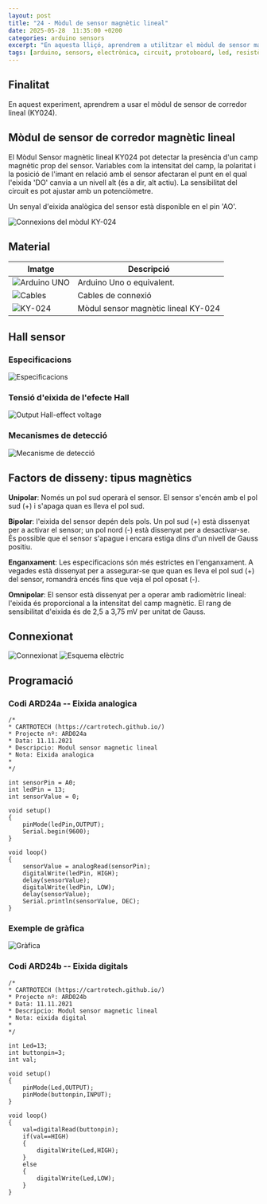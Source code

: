 ```yaml
---
layout: post
title: "24 - Mòdul de sensor magnètic lineal"
date: 2025-05-28  11:35:00 +0200
categories: arduino sensors
excerpt: "En aquesta lliçó, aprendrem a utilitzar el mòdul de sensor magnètic lineal."
tags: [arduino, sensors, electrònica, circuit, protoboard, led, resistència, potenciòmetre]
---
```


[img1]: /assets/imatges/ard/ard_24_01.png "Connexions del mòdul KY-024"
[img2]: /assets/imatges/ard/ard_24_02.png "Especificacions"
[img3]: /assets/imatges/ard/ard_24_03.png "Tensió d'eixida de l'efecte Hall"
[img4]: /assets/imatges/ard/ard_24_04.png "Mecanisme de detecció"
[img5]: /assets/imatges/ard/ard_24_05.png "Connexionat"
[img6]: /assets/imatges/ard/ard_24_06.png "Esquema elèctric"
[img7]: /assets/imatges/ard/ard_24_07.png "Exemple de gràfica"
[img8]: /assets/imatges/mat/mat_unor3.png "Arduino Uno o equivalent"
[img9]: /assets/imatges/mat/mat_cables.png "Cables de connexió"
[img10]: /assets/imatges/mat/mat_KY-024.png "Mòdul sensor magnètic lineal KY-024"

## Finalitat

En aquest experiment, aprendrem a usar el mòdul de sensor de corredor
lineal (KY024).

## Mòdul de sensor de corredor magnètic lineal

El Mòdul Sensor magnètic lineal KY024 pot detectar la presència d'un
camp magnètic prop del sensor. Variables com la intensitat del camp, la
polaritat i la posició de l'imant en relació amb el sensor afectaran el
punt en el qual l'eixida 'DO' canvia a un nivell alt (és a dir, alt
actiu). La sensibilitat del circuit es pot ajustar amb un potenciòmetre.

Un senyal d'eixida analògica del sensor està disponible en el pin
'AO'.

![Connexions del mòdul KY-024][img1]

## Material

| Imatge | Descripció                          |
| ------ | ---------------------------------- |
| ![Arduino UNO][img8]  | Arduino Uno o equivalent.           |
| ![Cables][img9] | Cables de connexió                  |
| ![KY-024][img10] | Mòdul sensor magnètic lineal KY-024 |

## Hall sensor

### Especificacions

![Especificacions][img2]

### Tensió d'eixida de l'efecte Hall

![Output Hall-effect voltage][img3]

### Mecanismes de detecció

![Mecanisme de detecció][img4]

## Factors de disseny: tipus magnètics

**Unipolar**: Només un pol sud operarà el sensor. El sensor s'encén amb
el pol sud (+) i s'apaga quan es lleva el pol sud.

**Bipolar**: l'eixida del sensor depén dels pols. Un pol sud (+) està
dissenyat per a activar el sensor; un pol nord (-) està dissenyat per a
desactivar-se. És possible que el sensor s'apague i encara estiga dins
d'un nivell de Gauss positiu.

**Enganxament**: Les especificacions són més estrictes en
l'enganxament. A vegades està dissenyat per a assegurar-se que quan es
lleva el pol sud (+) del sensor, romandrà encés fins que veja el pol
oposat (-).

**Omnipolar**: El sensor està dissenyat per a operar amb radiomètric
lineal: l'eixida és proporcional a la intensitat del camp magnètic. El
rang de sensibilitat d'eixida és de 2,5 a 3,75 mV per unitat de Gauss.

## Connexionat

![Connexionat][img5]
![Esquema elèctric][img6]

## Programació

### Codi ARD24a -- Eixida analogica

```Arduino
/*
* CARTROTECH (https://cartrotech.github.io/)
* Projecte nº: ARD024a
* Data: 11.11.2021
* Descripcio: Modul sensor magnetic lineal
* Nota: Eixida analogica
*
*/

int sensorPin = A0;
int ledPin = 13;
int sensorValue = 0;

void setup()
{
    pinMode(ledPin,OUTPUT);
    Serial.begin(9600);
}

void loop()
{
    sensorValue = analogRead(sensorPin);
    digitalWrite(ledPin, HIGH);
    delay(sensorValue);
    digitalWrite(ledPin, LOW);
    delay(sensorValue);
    Serial.println(sensorValue, DEC);
}
```

### Exemple de gràfica

![Gràfica][img7]

### Codi ARD24b -- Eixida digitals

```Arduino
/*
* CARTROTECH (https://cartrotech.github.io/)
* Projecte nº: ARD024b
* Data: 11.11.2021
* Descripcio: Modul sensor magnetic lineal
* Nota: eixida digital
*
*/

int Led=13;
int buttonpin=3;
int val;

void setup()
{
    pinMode(Led,OUTPUT);
    pinMode(buttonpin,INPUT);
}

void loop()
{
    val=digitalRead(buttonpin);
    if(val==HIGH)
    {
        digitalWrite(Led,HIGH);
    }
    else
    {
        digitalWrite(Led,LOW);
    }
}
```
